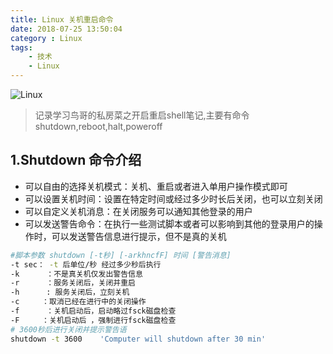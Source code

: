 ```yaml
---
title: Linux 关机重启命令
date: 2018-07-25 13:50:04
category : Linux
tags:
    - 技术
    - Linux
---
```


![Linux](/images/linux-1.jpg)

>记录学习鸟哥的私房菜之开启重启shell笔记,主要有命令shutdown,reboot,halt,poweroff

## 1.Shutdown 命令介绍
- 可以自由的选择关机模式：关机、重启或者进入单用户操作模式即可
- 可以设置关机时间：设置在特定时间或经过多少时长后关闭，也可以立刻关闭
- 可以自定义关机消息：在关闭服务可以通知其他登录的用户
- 可以发送警告命令：在执行一些测试脚本或者可以影响到其他的登录用户的操作时，可以发送警告信息进行提示，但不是真的关机  


``` bash
#脚本参数 shutdown [-t秒] [-arkhncfF] 时间 [警告消息]
-t sec： -t 后单位/秒 经过多少秒后执行
-k      ：不是真关机仅发出警告信息
-r      ：服务关闭后，关闭并重启
-h      : 服务关闭后，立刻关机
-c     ：取消已经在进行中的关闭操作
-f      ：关机启动后，启动略过fsck磁盘检查
-F     ：关机启动后 ，强制进行fsck磁盘检查
# 3600秒后进行关闭并提示警告语
shutdown -t 3600    'Computer will shutdown after 30 min'
```


